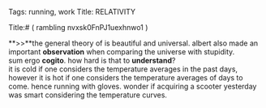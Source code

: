 Tags: running, work
Title: RELATIVITY
  
Title:# ( rambling nvxsk0FnPJ1uexhnwo1 )  
  
**>>**the general theory of is beautiful and universal. albert also made an important **observation** when comparing the universe with stupidity.  
sum ergo **cogito**. how hard is that to **understand**?  
it is cold if one considers the temperature averages in the past days, however it is hot if one considers the temperature averages of days to come. hence running with gloves. wonder if acquiring a scooter yesterday was smart considering the temperature curves.